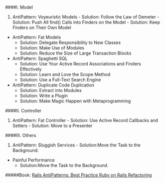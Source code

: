 ####I. Model
  1. AntiPattern: Voyeuristic Models
    - Solution: Follow the Law of Demeter
    - Solution: Push All find() Calls into Finders on the Model
    - Solution: Keep Finders on Their Own Model
  - AntiPattern: Fat Models
    - Solution: Delegate Responsibility to New Classes
    - Solution: Make Use of Modules
    - Solution: Reduce the Size of Large Transaction Blocks
  - AntiPattern: Spaghetti SQL
    - Solution: Use Your Active Record Associations and Finders Effectively
    - Solution: Learn and Love the Scope Method
    - Solution: Use a Full-Text Search Engine
  - AntiPattern: Duplicate Code Duplication
    - Solution: Extract into Modules
    - Solution: Write a Plugin
    - Solution: Make Magic Happen with Metaprogramming
  
####II. Controller

  1. AntiPattern: Fat Controller
    - Solution: Use Active Record Callbacks and Setters
    - Solution: Move to a Presenter

####III. Others

  1. AntiPattern: Sluggish Services
    - Solution:Move the Task to the Background.
  - Painful Performance
    - Solution:Move the Task to the Background.

#####Book: [Rails AntiPatterns: Best Practice Ruby on Rails Refactoring](http://www.amazon.com/Rails-AntiPatterns-Refactoring-Addison-Wesley-Professional/dp/0321604814)
